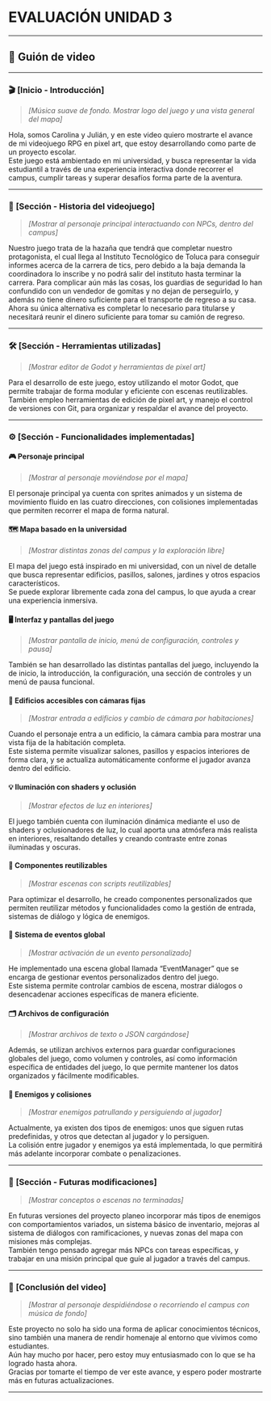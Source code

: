 # EVALUACIÓN UNIDAD 3
---

## 🎤 **Guión de video**
 
---


### 🎬 **[Inicio - Introducción]**
> *[Música suave de fondo. Mostrar logo del juego y una vista general del mapa]*

Hola, somos Carolina y Julián, y en este video quiero mostrarte el avance de mi videojuego RPG en pixel art, que estoy desarrollando como parte de un proyecto escolar.  
Este juego está ambientado en mi universidad, y busca representar la vida estudiantil a través de una experiencia interactiva donde recorrer el campus, cumplir tareas y superar desafíos forma parte de la aventura.

---

### 📖 **[Sección - Historia del videojuego]**
> *[Mostrar al personaje principal interactuando con NPCs, dentro del campus]*

Nuestro juego trata de la hazaña que tendrá que completar nuestro protagonista, el cual llega al Instituto Tecnológico de Toluca para conseguir
informes acerca de la carrera de tics, pero debido a la baja demanda la coordinadora lo inscribe y no podrá salir del instituto hasta terminar la carrera.
Para complicar aún más las cosas, los guardias de seguridad lo han confundido con un vendedor de gomitas y no dejan de perseguirlo,
y además no tiene dinero suficiente para el transporte de regreso a su casa.
Ahora su única alternativa es completar lo necesario para titularse y necesitará reunir el dinero suficiente para tomar su camión de regreso.

---

### 🛠️ **[Sección - Herramientas utilizadas]**
> *[Mostrar editor de Godot y herramientas de pixel art]*

Para el desarrollo de este juego, estoy utilizando el motor Godot, que permite trabajar de forma modular y eficiente con escenas reutilizables.  
También empleo herramientas de edición de pixel art, y manejo el control de versiones con Git, para organizar y respaldar el avance del proyecto.

---

### ⚙️ **[Sección - Funcionalidades implementadas]**

#### 🎮 Personaje principal
> *[Mostrar al personaje moviéndose por el mapa]*

El personaje principal ya cuenta con sprites animados y un sistema de movimiento fluido en las cuatro direcciones, con colisiones implementadas que permiten recorrer el mapa de forma natural.

#### 🗺️ Mapa basado en la universidad
> *[Mostrar distintas zonas del campus y la exploración libre]*

El mapa del juego está inspirado en mi universidad, con un nivel de detalle que busca representar edificios, pasillos, salones, jardines y otros espacios característicos.  
Se puede explorar libremente cada zona del campus, lo que ayuda a crear una experiencia inmersiva.

#### 🖥️ Interfaz y pantallas del juego
> *[Mostrar pantalla de inicio, menú de configuración, controles y pausa]*

También se han desarrollado las distintas pantallas del juego, incluyendo la de inicio, la introducción, la configuración, una sección de controles y un menú de pausa funcional.

#### 🏢 Edificios accesibles con cámaras fijas
> *[Mostrar entrada a edificios y cambio de cámara por habitaciones]*

Cuando el personaje entra a un edificio, la cámara cambia para mostrar una vista fija de la habitación completa.  
Este sistema permite visualizar salones, pasillos y espacios interiores de forma clara, y se actualiza automáticamente conforme el jugador avanza dentro del edificio.

#### 💡 Iluminación con shaders y oclusión
> *[Mostrar efectos de luz en interiores]*

El juego también cuenta con iluminación dinámica mediante el uso de shaders y oclusionadores de luz, lo cual aporta una atmósfera más realista en interiores, resaltando detalles y creando contraste entre zonas iluminadas y oscuras.

#### 🔁 Componentes reutilizables
> *[Mostrar escenas con scripts reutilizables]*

Para optimizar el desarrollo, he creado componentes personalizados que permiten reutilizar métodos y funcionalidades como la gestión de entrada, sistemas de diálogo y lógica de enemigos.

#### 🧠 Sistema de eventos global
> *[Mostrar activación de un evento personalizado]*

He implementado una escena global llamada “EventManager” que se encarga de gestionar eventos personalizados dentro del juego.  
Este sistema permite controlar cambios de escena, mostrar diálogos o desencadenar acciones específicas de manera eficiente.

#### 🗂️ Archivos de configuración
> *[Mostrar archivos de texto o JSON cargándose]*

Además, se utilizan archivos externos para guardar configuraciones globales del juego, como volumen y controles, así como información específica de entidades del juego, lo que permite mantener los datos organizados y fácilmente modificables.

#### 👾 Enemigos y colisiones
> *[Mostrar enemigos patrullando y persiguiendo al jugador]*

Actualmente, ya existen dos tipos de enemigos: unos que siguen rutas predefinidas, y otros que detectan al jugador y lo persiguen.  
La colisión entre jugador y enemigos ya está implementada, lo que permitirá más adelante incorporar combate o penalizaciones.

---

### 🔮 **[Sección - Futuras modificaciones]**
> *[Mostrar conceptos o escenas no terminadas]*

En futuras versiones del proyecto planeo incorporar más tipos de enemigos con comportamientos variados, un sistema básico de inventario, mejoras al sistema de diálogos con ramificaciones, y nuevas zonas del mapa con misiones más complejas.  
También tengo pensado agregar más NPCs con tareas específicas, y trabajar en una misión principal que guíe al jugador a través del campus.

---

### 🧾 **[Conclusión del video]**
> *[Mostrar al personaje despidiéndose o recorriendo el campus con música de fondo]*

Este proyecto no solo ha sido una forma de aplicar conocimientos técnicos, sino también una manera de rendir homenaje al entorno que vivimos como estudiantes.  
Aún hay mucho por hacer, pero estoy muy entusiasmado con lo que se ha logrado hasta ahora.  
Gracias por tomarte el tiempo de ver este avance, y espero poder mostrarte más en futuras actualizaciones.

---

